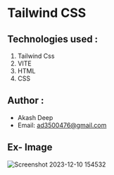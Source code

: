 # Tailwind CSS

## Technologies used :
   1. Tailwind Css
   2. VITE
   3. HTML
   4. CSS

## Author :
   - Akash Deep
   - Email: ad3500476@gmail.com

## Ex- Image 
![Screenshot 2023-12-10 154532](https://github.com/akashdeep023/Delta-Coding/assets/126412088/a535f65a-2e44-4053-bec7-631435221415)
